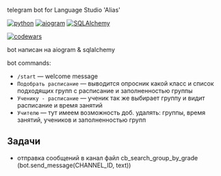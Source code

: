 telegram bot for Language Studio 'Alias'

[![python](https://img.shields.io/badge/python-3.11-green)](https://img.shields.io/badge/python-3.11-green) [![aiogram](https://img.shields.io/badge/aiogram-2.25.1-green)](https://img.shields.io/badge/aiogram-2.25.1-green) [![SQLAlchemy](https://img.shields.io/badge/SQLAlchemy-2.0.7-green)](https://img.shields.io/badge/SQLAlchemy-2.0.7-green)

[![codewars](https://www.codewars.com/users/Kazykan/badges/small)](https://www.codewars.com/users/Kazykan/)

bot написан на aiogram & sqlalchemy

bot commands:

- `/start` — welcome message
- `Подобрать расписание` — выводится опросник какой класс и список подходящих групп с расписание и заполненностью группы
- `Ученику - расписание` — ученик так же выбирает группу и видит расписание и время занятий
- `Учителю` — тут имеем возможность доб. удалять: группы, время занятий, учеников и заполненностью групп

## Задачи

- отправка сообщений в канал файл cb_search_group_by_grade (bot.send_message(CHANNEL_ID, text))